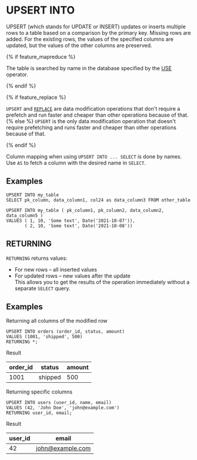 # UPSERT INTO

UPSERT (which stands for UPDATE or INSERT) updates or inserts multiple rows to a table based on a comparison by the primary key. Missing rows are added. For the existing rows, the values of the specified columns are updated, but the values of the other columns are preserved.

{% if feature_mapreduce %}

The table is searched by name in the database specified by the [USE](use.md) operator.

{% endif %}

{% if feature_replace %}

`UPSERT` and [`REPLACE`](replace_into.md) are data modification operations that don't require a prefetch and run faster and cheaper than other operations because of that.
{% else %}
`UPSERT` is the only data modification operation that doesn't require prefetching and runs faster and cheaper than other operations because of that.

{% endif %}

Column mapping when using `UPSERT INTO ... SELECT` is done by names. Use `AS` to fetch a column with the desired name in `SELECT`.

## Examples

```yql
UPSERT INTO my_table
SELECT pk_column, data_column1, col24 as data_column3 FROM other_table
```

```yql
UPSERT INTO my_table ( pk_column1, pk_column2, data_column2, data_column5 )
VALUES ( 1, 10, 'Some text', Date('2021-10-07')),
       ( 2, 10, 'Some text', Date('2021-10-08'))
```

## RETURNING

`RETURNING` returns values:
* For new rows – all inserted values
* For updated rows – new values after the update  
This allows you to get the results of the operation immediately without a separate `SELECT` query.

## Examples

Returning all columns of the modified row

```
UPSERT INTO orders (order_id, status, amount)
VALUES (1001, 'shipped', 500)
RETURNING *;
```

Result

|order_id|status|amount|
|-|-|-|
|1001|shipped|500|

Returning specific columns

```
UPSERT INTO users (user_id, name, email)
VALUES (42, 'John Doe', 'john@example.com')
RETURNING user_id, email;
```

Result

|user_id|email|
|-|-|
|42|john@example.com|